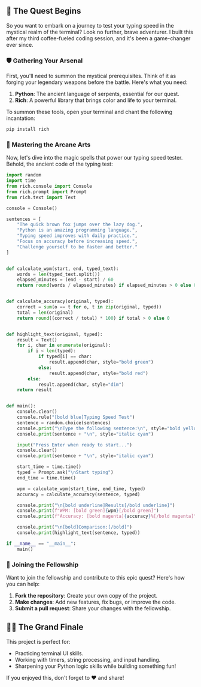 ## 🏰 The Quest Begins

So you want to embark on a journey to test your typing speed in the mystical realm of the terminal? Look no further, brave adventurer. I built this after my third coffee-fueled coding session, and it's been a game-changer ever since.

### 🛡️ Gathering Your Arsenal

First, you'll need to summon the mystical prerequisites. Think of it as forging your legendary weapons before the battle. Here's what you need:

1. **Python**: The ancient language of serpents, essential for our quest.
2. **Rich**: A powerful library that brings color and life to your terminal.

To summon these tools, open your terminal and chant the following incantation:

```bash
pip install rich
```

### 🔮 Mastering the Arcane Arts

Now, let's dive into the magic spells that power our typing speed tester. Behold, the ancient code of the typing test:

```python
import random
import time
from rich.console import Console
from rich.prompt import Prompt
from rich.text import Text

console = Console()

sentences = [
    "The quick brown fox jumps over the lazy dog.",
    "Python is an amazing programming language.",
    "Typing speed improves with daily practice.",
    "Focus on accuracy before increasing speed.",
    "Challenge yourself to be faster and better."
]


def calculate_wpm(start, end, typed_text):
    words = len(typed_text.split())
    elapsed_minutes = (end - start) / 60
    return round(words / elapsed_minutes) if elapsed_minutes > 0 else 0


def calculate_accuracy(original, typed):
    correct = sum(o == t for o, t in zip(original, typed))
    total = len(original)
    return round((correct / total) * 100) if total > 0 else 0


def highlight_text(original, typed):
    result = Text()
    for i, char in enumerate(original):
        if i < len(typed):
            if typed[i] == char:
                result.append(char, style="bold green")
            else:
                result.append(char, style="bold red")
        else:
            result.append(char, style="dim")
    return result


def main():
    console.clear()
    console.rule("[bold blue]Typing Speed Test")
    sentence = random.choice(sentences)
    console.print("\nType the following sentence:\n", style="bold yellow")
    console.print(sentence + "\n", style="italic cyan")

    input("Press Enter when ready to start...")
    console.clear()
    console.print(sentence + "\n", style="italic cyan")

    start_time = time.time()
    typed = Prompt.ask("\nStart typing")
    end_time = time.time()

    wpm = calculate_wpm(start_time, end_time, typed)
    accuracy = calculate_accuracy(sentence, typed)

    console.print("\n[bold underline]Results[/bold underline]")
    console.print(f"WPM: [bold green]{wpm}[/bold green]")
    console.print(f"Accuracy: [bold magenta]{accuracy}%[/bold magenta]")

    console.print("\n[bold]Comparison:[/bold]")
    console.print(highlight_text(sentence, typed))

if __name__ == "__main__":
    main()
```

### 🤝 Joining the Fellowship

Want to join the fellowship and contribute to this epic quest? Here's how you can help:

1. **Fork the repository**: Create your own copy of the project.
2. **Make changes**: Add new features, fix bugs, or improve the code.
3. **Submit a pull request**: Share your changes with the fellowship.

## 🧙‍♂️ The Grand Finale

This project is perfect for:

- Practicing terminal UI skills.
- Working with timers, string processing, and input handling.
- Sharpening your Python logic skills while building something fun!

If you enjoyed this, don't forget to ❤️ and share!
